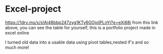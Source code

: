 # Excel-project
https://1drv.ms/x/s!Ai48bbp247zyg1KTy6GOjoIPLnYj?e=eXj68i
from this link above, you can see the table for yourself,
this is a portfolio project made in excel online

I turned old data into a usable data using pivot tables,nested if's and so much more!
